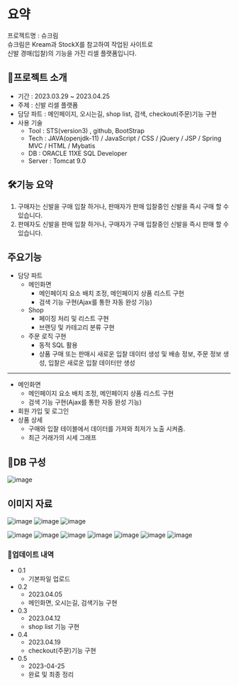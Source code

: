 # 요약
프로젝트명 : 슈크림<br>
슈크림은 Kream과 StockX를 참고하여 작업된 사이트로<br>
신발 경매(입찰)의 기능을 가진 리셀 플랫폼입니다.<br>


## 📌프로젝트 소개 
* 기간 : 2023.03.29 ~ 2023.04.25
* 주제 : 신발 리셀 플랫폼
* 담당 파트 : 메인페이지, 오시는길, shop list, 검색, checkout(주문)기능 구현
* 사용 기술
    * Tool : STS(version3) , github, BootStrap
    * Tech : JAVA(openjdk-11) / JavaScript / CSS / jQuery / JSP / Spring MVC / HTML / Mybatis
    * DB : ORACLE 11XE SQL Developer
    * Server : Tomcat 9.0

## 🛠기능 요약
1. 구매자는 신발을 구매 입찰 하거나, 판매자가 판매 입찰중인 신발을 즉시 구매 할 수 있습니다.
2. 판매자도 신발을 판매 입찰 하거나, 구매자가 구매 입찰중인 신발을 즉시 판매 할 수 있습니다.

## 주요기능
* 담당 파트
  * 메인화면
    * 메인페이지 요소 배치 조정, 메인페이지 상품 리스트 구현
    * 검색 기능 구현(Ajax를 통한 자동 완성 기능)
  * Shop
    * 페이징 처리 및 리스트 구현
    * 브랜딩 및 카테고리 분류 구현 
  * 주문 로직 구현
    * 동적 SQL 활용
    * 상품 구매 또는 판매시 새로운 입찰 데이터 생성 및 배송 정보, 주문 정보 생성, 입찰은 새로운 입찰 데이터만 생성
---
* 메인화면
  * 메인페이지 요소 배치 조정, 메인페이지 상품 리스트 구현
  * 검색 기능 구현(Ajax를 통한 자동 완성 기능)
* 회원 가입 및 로그인
* 상품 상세 
  * 구매와 입찰 테이블에서 데이터를 가져와 최저가 노출 시켜줌.
  * 최근 거래가의 시세 그래프

## 🔖DB 구성
![image](https://github.com/ha2ee/team_project2/assets/115638416/f740f7ca-6c91-4a95-a2f6-79b56bfdfaab)


## 이미지 자료
![image](https://user-images.githubusercontent.com/115638416/232539493-413a7825-22a3-4a0d-b937-c92ba038bf14.png)
![image](https://user-images.githubusercontent.com/115638416/232538635-95481c2e-394e-4016-a085-522675c15290.png)
![image](https://user-images.githubusercontent.com/115638416/232954661-0a1961ec-056d-4eed-ba3d-4ba1acd0c61e.png)

![image](https://github.com/ha2ee/team_project2/assets/115638416/67622af7-0335-41e6-bb7e-c0676281108e)
![image](https://github.com/ha2ee/team_project2/assets/115638416/bba62ec2-69f5-451f-8f4e-2f193c3e0398)
![image](https://github.com/ha2ee/team_project2/assets/115638416/3899bf85-abe9-4454-9f99-5405ff7ccb74)
![image](https://github.com/ha2ee/team_project2/assets/115638416/ca830ec3-bb12-4312-b4db-1009b9dfb691)
![image](https://github.com/ha2ee/team_project2/assets/115638416/afda607f-5645-4be9-ac40-3f7740e3df69)
![image](https://github.com/ha2ee/team_project2/assets/115638416/150fc199-2f7c-442c-8226-24b17e3c692d)
![image](https://github.com/ha2ee/team_project2/assets/115638416/e1b0d0ee-ce4b-48f3-a21a-8df67be29588)



### 🔄업데이트 내역
* 0.1 
  * 기본파일 업로드
* 0.2
  * 2023.04.05
  * 메인화면, 오시는길, 검색기능 구현
* 0.3
  * 2023.04.12
  * shop list 기능 구현
* 0.4
  * 2023.04.19
  * checkout(주문)기능 구현
* 0.5
  * 2023-04-25
  * 완료 및 최종 정리
